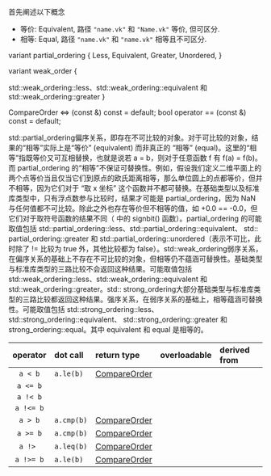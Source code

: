 首先阐述以下概念

- 等价: Equivalent, 路径 `"name.vk"` 和 `"Name.vk"` 等价, 但可区分.
- 相等: Equal, 路径 `"name.vk"` 和 `"name.vk"` 相等且不可区分.

variant partial_ordering {
Less,
Equivalent,
Greater,
Unordered,
}

variant weak_order {

std::weak_ordering::less、std::weak_ordering::equivalent 和 std::weak_ordering::greater
}

CompareOrder <=> (const <typename>&) const = default;
bool operator == (const <typename>&) const = default;

std::partial_ordering偏序关系，即存在不可比较的对象。对于可比较的对象，结果的“相等”实际上是“等价” (equivalent) 而非真正的
“相等” (equal)。这里的“相等”指既等价又可互相替换，也就是说若 a = b，则对于任意函数 f 有 f(a) = f(b)。而 partial_ordering
的“相等”不保证可替换性。例如，假设我们定义二维平面上的两个点等价当且仅当它们到原点的欧氏距离相等，那么单位圆上的点都等价，但并不相等，因为它们对于
“取 x 坐标” 这个函数并不都可替换。在基础类型以及标准库类型中，只有浮点数参与比较时，结果才可能是 partial_ordering，因为 NaN
与任何值都不可比较。除此之外也存在等价但不相等的值，如 +0.0 == -0.0，但它们对于取符号函数的结果不同（<cmath> 中的 signbit()
函数）。partial_ordering 的可能取值包括 std::partial_ordering::less、std::partial_ordering::equivalent、 std::
partial_ordering::greater 和 std::partial_ordering::unordered（表示不可比，此时除了 != 比较为 true 外，其他比较都为
false）。std::weak_ordering弱序关系，在偏序关系的基础上不存在不可比较的对象，但相等仍不蕴涵可替换性。基础类型与标准库类型的三路比较不会返回这种结果。可能取值包括
std::weak_ordering::less、std::weak_ordering::equivalent 和 std::weak_ordering::greater。std::
strong_ordering大部分基础类型与标准库类型的三路比较都返回这种结果。强序关系，在弱序关系的基础上，相等蕴涵可替换性。可能取值包括
std::strong_ordering::less、std::strong_ordering::equivalent、 std::strong_ordering::greater 和 strong_ordering::equal。其中
equivalent 和 equal 是相等的。

| operator  | dot call   | return type      | overloadable | derived from |
|:---------:|:-----------|:-----------------|:-------------|:-------------|
|  `a < b`  | `a.le(b)`  | [CompareOrder]() |
| `a <= b`  |
| `a !< b`  |
| `a !<= b` |
|  `a > b`  | `a.cmp(b)` | [CompareOrder]() |
| `a >= b`  | `a.cmp(b)` | [CompareOrder]() |
|  `a !> `  | `a.leq(b)` | [CompareOrder]() |
| `a !>= b` | `a.le(b)`  | [CompareOrder]() |

